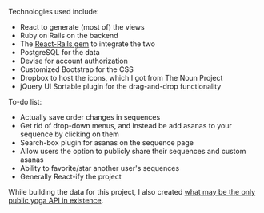 
Technologies used include:
* React to generate (most of) the views
* Ruby on Rails on the backend
* The <a href="https://github.com/reactjs/react-rails">React-Rails gem</a> to integrate the two
* PostgreSQL for the data
* Devise for account authorization
* Customized Bootstrap for the CSS
* Dropbox to host the icons, which I got from The Noun Project
* jQuery UI Sortable plugin for the drag-and-drop functionality

To-do list:
* Actually save order changes in sequences
* Get rid of drop-down menus, and instead be add asanas to your sequence by clicking on them
* Search-box plugin for asanas on the sequence page
* Allow users the option to publicly share their sequences and custom asanas
* Ability to favorite/star another user's sequences
* Generally React-ify the project

While building the data for this project, I also created <a href="http://github.com/rebeccaestes/yoga_api">what may be the only public yoga API in existence</a>.
